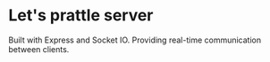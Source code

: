 # Let's prattle server

Built with Express and Socket IO. Providing real-time communication between clients.
